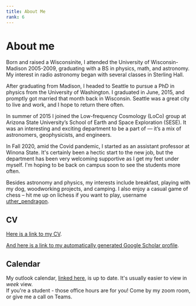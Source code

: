 ```yaml
---
title: About Me
rank: 6
---
```

# About me

Born and raised a Wisconsinite, I attended the University of Wisconsin-Madison 2005-2009, graduating with a BS in physics, math, and astronomy. My interest in radio astronomy began with several classes in Sterling Hall.

After graduating from Madison, I headed to Seattle to pursue a PhD in physics from the University of Washington.  I graduated in June, 2015, and promptly got married that month back in Wisconsin. Seattle was a great city to live and work, and I hope to return there often.

In summer of 2015 I joined the Low-frequency Cosmology (LoCo) group at Arizona State University’s School of Earth and Space Exploration (SESE). It was an interesting and exciting department to be a part of — it’s a mix of astronomers, geophysicists, and engineers.

In Fall 2020, amid the Covid pandemic, I started as an assistant professor at Winona State.
It's certainly been a hectic start to the new job, but the department has been very welcoming
supportive as I get my feet under myself. I'm hoping to be back on campus soon to
see the students more often.

Besides astronomy and physics, my interests include breakfast, playing with my dog, woodworking projects, and camping. I also enjoy a casual game of chess – hit me up on lichess if you want to play, username [uther_pendragon](https://lichess.org/@/uther_pendragon).

## CV

[Here is a link to my CV](https://www.dropbox.com/s/ycvsdn1vnyc0ya3/BeardsleyAdamCV.pdf?dl=0).

[And here is a link to my automatically generated Google Scholar profile](https://scholar.google.com/citations?user=szMsziEAAAAJ&hl=en).

## Calendar

My outlook calendar, [linked here](https://outlook.office365.com/owa/calendar/c1589ab025634d988fb2764fd3050f3d@winona.edu/6fcb1ffe2d2d41e7874d7141389592ac8571122620388646148/calendar.html), is up to date. It's usually easier to view in *week* view.  
If you're a student - those office hours are for you! Come by my zoom room, or give me a call on Teams.
